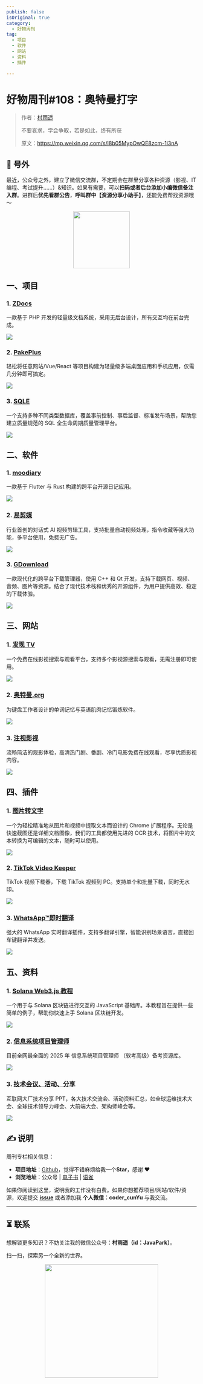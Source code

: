 ```yaml
---
publish: false
isOriginal: true
category:
  - 好物周刊
tag:
  - 项目
  - 软件
  - 网站
  - 资料
  - 插件

---
```


# 好物周刊#108：奥特曼打字

> 作者：[村雨遥](https://github.com/cunyu1943)
> 
> 不要哀求，学会争取，若是如此，终有所获
> 
> 原文：https://mp.weixin.qq.com/s/i8b05MypOwQE8zcm-1i3nA


## 🎈 号外 

最近，公众号之外，建立了微信交流群，不定期会在群里分享各种资源（影视、IT 编程、考试提升……）&知识。如果有需要，可以**扫码或者后台添加小编微信备注入群**。进群后**优先看群公告**，**呼叫群中【资源分享小助手】**，还能免费帮找资源哦～

<center>
<img src="/contact/wxgroup.jpg" width="150"> 
</center>

## 一、项目

### 1. [ZDocs](https://github.com/ZeroDream-CN/ZDocs)

一款基于 PHP 开发的轻量级文档系统，采用无后台设计，所有交互均在前台完成。

![](assets/0524-0530/1748218222808-69806eff-2821-4cbf-beb8-eb1ff521dcb3.webp)

### 2. [PakePlus](https://github.com/Sjj1024/PakePlus)

轻松将任意网站/Vue/React 等项目构建为轻量级多端桌面应用和手机应用，仅需几分钟即可搞定。

![](assets/0524-0530/1748303985687-f34faa10-eada-46c2-ba18-22f5c480a515.webp)

### 3. [SQLE](https://github.com/actiontech/sqle)

一个支持多种不同类型数据库，覆盖事前控制、事后监督、标准发布场景，帮助您建立质量规范的 SQL 全生命周期质量管理平台。

![](assets/0524-0530/1748304079626-2b584900-79bc-4cc4-bd5d-bf1200d5c3c0.webp)

## 二、软件

### 1. [moodiary](https://github.com/ZhuJHua/moodiary)

一款基于 Flutter 与 Rust 构建的跨平台开源日记应用。

![](assets/0524-0530/1747267231204-871b2375-2eec-488c-b742-0ffca734812b.webp)

### 2. [易剪媒](https://www.xinmei7.com)

行业首创的对话式 AI 视频剪辑工具，支持批量自动视频处理，指令收藏等强大功能，多平台使用，免费无广告。

![](assets/0524-0530/1748217667791-97bd6e85-f067-4cec-b75a-3ef56632c79b.webp)

### 3. [GDownload](https://github.com/cool2528/GDownload)

一款现代化的跨平台下载管理器，使用 C++ 和 Qt 开发，支持下载网页、视频、音频、图片等资源。结合了现代技术栈和优秀的开源组件，为用户提供高效、稳定的下载体验。

![](assets/0524-0530/1748217806035-f7f0889e-edcd-4e96-bb11-5bb59b41cdd3.webp)

## 三、网站

### 1. [发现 TV](https://faxiantv.com)

一个免费在线影视搜索与观看平台，支持多个影视源搜索与观看，无需注册即可使用。

![](assets/0524-0530/1748217867146-1d03aff6-c672-45f8-9195-d11a66813f17.webp)

### 2. [奥特曼.org](https://aoteman.org/)

为键盘工作者设计的单词记忆与英语肌肉记忆锻炼软件。

![](assets/0524-0530/1748304290326-a459a130-9215-4aba-b858-4e18e9de8d50.webp)

### 3. [注视影视](https://gaze.run)

流畅简洁的观影体验，高清热门剧、番剧、冷门电影免费在线观看，尽享优质影视内容。

![](assets/0524-0530/1748304711187-edd2a3ce-19b0-4822-aa84-3c3482c57e94.webp)

## 四、插件

### 1. [图片转文字](https://chromewebstore.google.com/detail/图片转文字/pmeccjlemeohcobimhbphjnlokdmiilo)

一个为轻松精准地从图片和视频中提取文本而设计的 Chrome 扩展程序。无论是快速截图还是详细文档图像，我们的工具都使用先进的 OCR 技术，将图片中的文本转换为可编辑的文本，随时可以使用。

![](assets/0524-0530/1748390284911-253708c6-6531-4046-bf8f-bb2ecf4ad332.webp)

### 2. [TikTok Video Keeper](https://chromewebstore.google.com/detail/tiktok-video-keeper/ilcjgmjecbhpgpipmkfkibjopafpbcag)

TikTok 视频下载器，下载 TikTok 视频到 PC。支持单个和批量下载，同时无水印。

![](assets/0524-0530/1748390449636-1795ee04-3bdb-4c8d-a24f-d8142f4d7547.webp)

### 3. [WhatsApp™即时翻译](https://chromewebstore.google.com/detail/whatsapp即时翻译/gjaklccphhffeddbigoeknakacjacein)

强大的 WhatsApp 实时翻译插件，支持多翻译引擎，智能识别场景语言，直接回车键翻译并发送。

![](assets/0524-0530/1748390563617-c4bbe73f-34b7-41c6-9a23-580db94d95b7.webp)

## 五、资料

### 1. [Solana Web3.js 教程](https://github.com/ChainBuff/solana-web3js)

一个用于与 Solana 区块链进行交互的 JavaScript 基础库。本教程旨在提供一些简单的例子，帮助你快速上手 Solana 区块链开发。

![](assets/0524-0530/1748303709567-fc3a18e6-d533-4377-91bc-310bc53287a3.webp)

### 2. [信息系统项目管理师](https://github.com/xiaomabenten/ruankao_itpm)

目前全网最全面的 2025 年 信息系统项目管理师 （软考高级）备考资源库。

![](assets/0524-0530/1748303804927-22eb7cc9-f28d-43ce-8ef9-cb839d61582f.webp)

### 3. [技术会议、活动、分享](https://github.com/baiyutang/meetup)

互联网大厂技术分享 PPT，各大技术交流会、活动资料汇总，如全球运维技术大会、全球技术领导力峰会、大前端大会、架构师峰会等。

![](assets/0524-0530/1748390092598-979e8342-638b-45df-9dd7-32186e758333.webp)

## ✍️ 说明

周刊专栏相关信息：

- **项目地址**：[Github](https://github.com/cunyu1943/weekly)，觉得不错麻烦给我一个**Star**，感谢 ❤️
- **浏览地址**：公众号 | [电子书](https://cunyu1943.github.io/weekly) | [语雀](https://yuque.com/cunyu1943/weekly)

如果你阅读到这里，说明我的工作没有白费。如果你想推荐项目/网站/软件/资源，欢迎提交 **[issue](https://github.com/cunyu1943/weekly/issues)** 或者添加我 **个人微信：coder_cunYu** 与我交流。

---

## ⏳ 联系

想解锁更多知识？不妨关注我的微信公众号：**村雨遥（id：JavaPark）**。

扫一扫，探索另一个全新的世界。

<center>
<img src="/contact/contact.png" width="300">
</center>


